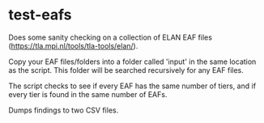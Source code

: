# test-eafs
Does some sanity checking on a collection of ELAN EAF files (https://tla.mpi.nl/tools/tla-tools/elan/). 

Copy your EAF files/folders into a folder called 'input' in the same location as the script. This folder will be searched recursively for any EAF files.

The script checks to see if every EAF has the same number of tiers, and if every tier is found in the same number of EAFs. 

Dumps findings to two CSV files.
